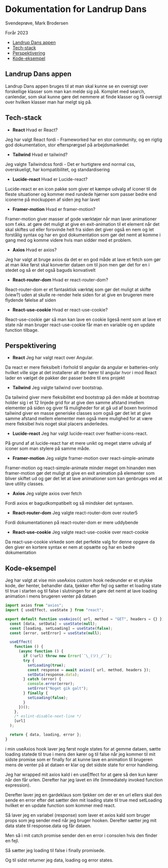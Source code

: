 # Dokumentation for Landrup Dans

Svendeprøve, Mark Brodersen

Forår 2023

- [Landrup Dans appen](#Landrup-Dans-appen)
- [Tech-stack](#tech-stack)
- [Perspektivering](#perspektivering)
- [Kode-eksempel](#kode-eksempel)

## Landrup Dans appen

Landrup Dans appen bruges til at man skal kunne se en oversigt over forskellige klasser som man kan melde sig på. Komplet med search, canlendar, som skal kunne gøre det nemmere at finde klasser og få oversigt over hvilken klasser man har melgt sig på.

## Tech-stack

- **React** Hvad er React?

Jeg har valgt React fordi - Frameworked har en stor community, og en rigtig god dokumentation, stor eftersprørgsel på arbejdsmarkedet

- **Tailwind** Hvad er tailwind?

Jeg valgte Tailwindcss fordi - Det er hurtigtere end normal css, overskueligt, har kompatibilitet, og standardisering

- **Lucide-react** Hvad er Lucide-react?

Lucide-react er en icon pakke som giver et kæmpe udvalg af iconer til de fleste situationer og kommer med rundede hjørner som passer bedre end iconerne på mockuppen af siden jeg har lavet

- **Framer-motion** Hvad er framer-motion?

Framer-motion giver masser af gode værktøjer når man laver animationer som f.eks. at gøre det muligt at give en exit-animation til et element når det skal skiftes ud eller forsvinde helt fra siden det giver også en nem og let forstålig syntax og har en god dokumentation som gør det nemt at komme i gang med og komme videre hvis man sidder med et problem.

- **Axios** Hvad er axios?

Jeg har valgt at bruge axios da det er en god måde at lave et fetch som gør at man ikke først skal konverter dataen om til json men gør det for en i stedet og så er det også baguds konvativelt

- **React-router-dom** Hvad er react-router-dom?

React-router-dom er et fantasktisk værktøj som gør det muligt at skifte (view?) uden at skulle re-render hele siden for at give en brugeren mere flydende følelse af siden

- **React-use-cookie** Hvad er react-use-cookie?

React-use-cookie gør så man kan lave en cookie ligeså nemt som at lave et state når man bruger react-use-cookie får man en variable og en update function tilbage.

## Perspektivering

- **React** Jeg har valgt react over Angular.

Da react er mere fleksibelt i forhold til angular da angular er batteries-only hvilket ville sige at det installerer alt der hører til angular hvor i mod React lader en vælget de pakker der passer bedre til ens projekt

- **Tailwind** Jeg valgte tailwind over bootstrap.

Da tailwind giver mere fleksibilitet end bootstrap på den måde at bootstrap holder sig i et 12 linjede grid for at give den samme afstand imellem elementer på siden og giver få muligheder for at gå ud af boxen hvorimod tailwind giver en masse generiske classes som også gør det let at give samme afstand mellem elementer men også mere mulighed for at være mere fleksibel hvis noget skal placers anderledes.

- **Lucide-react** Jeg har valgt lucide-react over feather-icons-react.

På grund af at lucide-react har et mere unikt og meget større udvalg af iconer som man stylere på samme måde.

- **Framer-motion** Jeg valgte framer-motion over react-simple-animate

Framer-motion og react-simple-animate minder meget om hinanden men framer-motion gør det muligt at give en exit animation på elementer som bliver skiftet ud og gør det let at lave animationer som kan genbruges ved at lave utility classes.

- **Axios** Jeg valgte axios over fetch

Fordi axios er bagudkompatibelt og så mindsker det syntaxen.

- **React-router-dom** Jeg valgte react-router-dom over router5

Fordi dokumentationen på react-router-dom er mere uddybende

- **React-use-cookie** Jeg valgte react-use-cookie over react-cookie

Da react-use-cookie virkede som det perfekte valg for denne opgave da den giver en kortere syntax er nem at opsætte og har en bedre dokumentation

## Kode-eksempel

Jeg har valgt at vise min useAxios custom hook nedeunder er et stykke kode, der henter, behandler data, tjekker efter fejl og sætter et loading state til true i starten og til false i slutningen for at gøre det nemt at lave loading animation i mens brugeren venter på dataen

```javascript
import axios from "axios";
import { useEffect, useState } from "react";

export default function useAxios({ url, method = "GET", headers = {} }) {
  const [data, setData] = useState(null);
  const [loading, setLoading] = useState(false);
  const [error, setError] = useState(null);

  useEffect(
    function () {
      (async function () {
        if (!url) throw new Error(`¯\_(ツ)_/¯`);
        try {
          setLoading(true);
          const response = await axios({ url, method, headers });
          setData(response.data);
        } catch (error) {
          console.error(error);
          setError("Noget gik galt");
        } finally {
          setLoading(false);
        }
      })();
    },
    /* eslint-disable-next-line */
    [url]
  );

  return { data, loading, error };
}
```

i min useAxios hook laver jeg først nogle states for at gemme dataen, sætte loading statede til true i mens den kører og til false når jeg kommer til mit sidste promise som er finally for at kunne lave en animation til brugeren mens de venter på at dataen er klar og det sidste state for error handleing.

Jeg har wrapped mit axios kald i en useEffect for at gøre så den kun kører når den får urlen. Derefter har jeg lavet en iife (Immediately invoked function expression).

Derefter laver jeg en gardeklaus som tjekker om der er en url ellers skal den sende en error efter det sætter den mit loading state til true med setLoading hvilket er en update function som kommer med react.

Så laver jeg en variabel (response) som laver et axios kald som bruger props som jeg sender med når jeg bruger hooken. Derefter sætter jeg mit data state til response.data og får dataen.

Men så i mit catch promise sender den en error i consolen hvis den finder en fejl.

Så sætter jeg loading til false i finally promisede.

Og til sidst returner jeg data, loading og error states.
